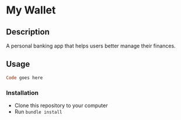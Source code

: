 # My Wallet

## Description
A personal banking app that helps users better manage their finances.

## Usage
```Ruby
Code goes here
```

### Installation
* Clone this repository to your computer
* Run ```bundle install```
